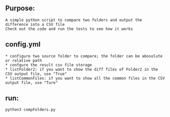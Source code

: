 ## Purpose:
    A simple python script to compare two folders and output the difference into a CSV file
    Check out the code and run the tests to see how it works

## config.yml
    * configure two source folder to compare; the folder can be abosolute or relative path
    * confgure the result csv file storage
    * listFolder2: if you want to show the diff files of Folder2 in the CSV output file, use "True"
    * listCommonFiles: if you want to show all the common files in the CSV output file, use "Ture"

## run:
    python3 compFolders.py
    
